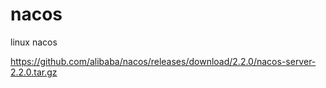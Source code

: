 # nacos
linux nacos

https://github.com/alibaba/nacos/releases/download/2.2.0/nacos-server-2.2.0.tar.gz

